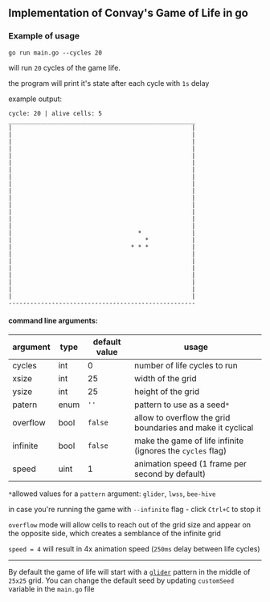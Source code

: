 ## Implementation of Convay's Game of Life in go


### Example of usage
`go run main.go --cycles 20`

will run `20` cycles of the game life. 

the program will print it's state after each cycle with `1s` delay

example output:
```
cycle: 20 | alive cells: 5
____________________________________________________
|                                                  |
|                                                  |
|                                                  |
|                                                  |
|                                                  |
|                                                  |
|                                                  |
|                                                  |
|                                                  |
|                                                  |
|                                                  |
|                                                  |
|                                                  |
|                                                  |
|                                                  |
|                                   *              |
|                                     *            |
|                                 * * *            |
|                                                  |
|                                                  |
|                                                  |
|                                                  |
|                                                  |
|                                                  |
|                                                  |
----------------------------------------------------
```

#### command line arguments:
| argument | type | default value | usage |
| - | - | - | - |
| cycles | int | 0 | number of life cycles to run |
| xsize | int | 25 | width of the grid |
| ysize | int | 25 | height of the grid |
| patern | enum | `''` | pattern to use as a seed`*`|
| overflow | bool | `false` | allow to overflow the grid boundaries and make it cyclical|
| infinite | bool | `false` | make the game of life infinite (ignores the `cycles` flag)|
| speed | uint | 1 | animation speed (1 frame per second by default)|

`*`allowed values for a `pattern` argument: `glider`, `lwss`, `bee-hive`

in case you're running the game with `--infinite` flag - click `Ctrl+C` to stop it

`overflow` mode will allow cells to reach out of the grid size and appear on the opposite side, which creates a semblance of the infinite grid

`speed = 4` will result in 4x animation speed (`250ms` delay between life cycles)

-----
By default the game of life will start with a [`glider`](https://conwaylife.com/wiki/Glider) pattern in the middle of `25x25` grid. You can change the default seed by updating `customSeed` variable in the `main.go` file
